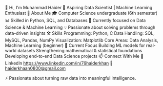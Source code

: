 👋 Hi, I'm Muhammad Haider
🚀 Aspiring Data Scientist | Machine Learning Enthusiast
🌟 About Me
🎓 Computer Science undergraduate (6th semester)
📊 Skilled in Python, SQL, and Databases
🤖 Currently focused on Data Science & Machine Learning
💡 Passionate about solving problems through data-driven insights
🛠️ Skills
Programming: Python, C
Data Handling: SQL, MySQL, Pandas, NumPy
Visualization: Matplotlib
Core Areas: Data Analysis, Machine Learning (beginner)
📂 Current Focus
Building ML models for real-world datasets
Strengthening mathematical & statistical foundations
Developing end-to-end Data Science projects
📫 Connect With Me
💼 LinkedIn https://www.linkedin.com/in/76haiderkhan
📧 haiderkhaan0800@gmail.com

⚡ Passionate about turning raw data into meaningful intelligence.
